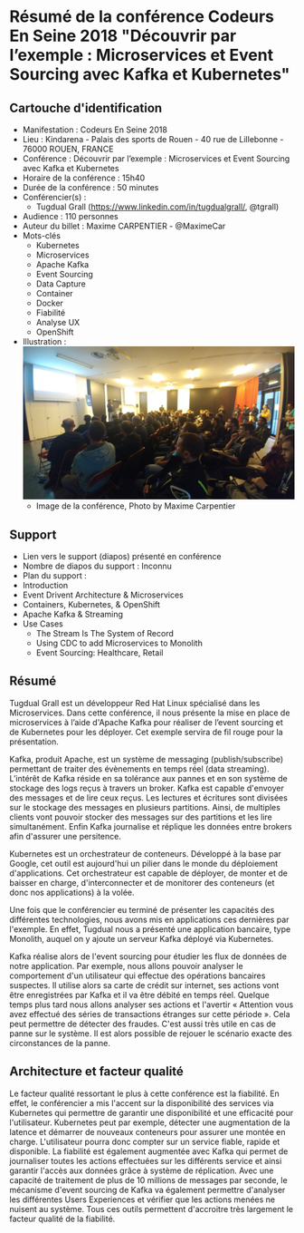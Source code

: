 # Résumé de la conférence Codeurs En Seine 2018 "Découvrir par l’exemple : Microservices et Event Sourcing avec Kafka et Kubernetes"

## Cartouche d'identification

 - Manifestation : Codeurs En Seine 2018
 - Lieu : Kindarena - Palais des sports de Rouen - 40 rue de Lillebonne - 76000 ROUEN, FRANCE
 - Conférence : Découvrir par l’exemple : Microservices et Event Sourcing avec Kafka et Kubernetes
 - Horaire de la conférence : 15h40
 - Durée de la conférence : 50 minutes
 - Conférencier(s) :
   - Tugdual Grall (https://www.linkedin.com/in/tugdualgrall/, @tgrall)
 - Audience : 110 personnes
 - Auteur du billet : Maxime CARPENTIER - @MaximeCar
 - Mots-clés
   - Kubernetes
   - Microservices
   - Apache Kafka
   - Event Sourcing
   - Data Capture
   - Container
   - Docker
   - Fiabilité
   - Analyse UX
   - OpenShift
 - Illustration : ![Image de la conférence, Photo by Maxime Carpentier](img/IMG-CNF-CES-2018.jpg)
   - Image de la conférence, Photo by Maxime Carpentier

## Support
 - Lien vers le support (diapos) présenté en conférence
 - Nombre de diapos du support : Inconnu
 - Plan du support :
  - Introduction
  - Event Drivent Architecture & Microservices
  - Containers, Kubernetes, & OpenShift
  - Apache Kafka & Streaming
  - Use Cases
    - The Stream Is The System of Record
    - Using CDC to add Microservices to Monolith
    - Event Sourcing: Healthcare, Retail


## Résumé
Tugdual Grall est un développeur Red Hat Linux spécialisé dans les Microservices. Dans cette conférence, il nous présente la mise en place de microservices à l’aide d'Apache Kafka pour réaliser de l’event sourcing et de Kubernetes pour les déployer. Cet exemple servira de fil rouge pour la présentation.

Kafka, produit Apache, est un système de messaging (publish/subscribe) permettant de traiter des évènements en temps réel (data streaming). L’intérêt de Kafka réside en sa tolérance aux pannes et en son système de stockage des logs reçus à travers un broker. Kafka est capable d'envoyer des messages et de lire ceux reçus. Les lectures et écritures sont divisées sur le stockage des messages en plusieurs partitions. Ainsi, de multiples clients vont pouvoir stocker des messages sur des partitions et les lire simultanément. Enfin Kafka journalise et réplique les données entre brokers afin d'assurer une persitence.

Kubernetes est un orchestrateur de conteneurs. Développé à la base par Google, cet outil est aujourd'hui un pilier dans le monde du déploiement d'applications. Cet orchestrateur est capable de déployer, de monter et de baisser en charge, d'interconnecter et de monitorer des conteneurs (et donc nos applications) à la volée.

Une fois que le conférencier eu terminé de présenter les capacités des différentes technologies, nous avons mis en applications ces dernières par l'exemple.
En effet, Tugdual nous a présenté une application bancaire, type Monolith, auquel on y ajoute un serveur Kafka déployé via Kubernetes.

Kafka réalise alors de l'event sourcing pour étudier les flux de données de notre application.
Par exemple, nous allons pouvoir analyser le comportement d'un utilisateur qui effectue des opérations bancaires suspectes. Il utilise alors sa carte de crédit sur internet, ses actions vont être enregistrées par Kafka et il va être débité en temps réel. Quelque temps plus tard nous allons analyser ses actions et l'avertir « Attention vous avez effectué des séries de transactions étranges sur cette période ». Cela peut permettre de détecter des fraudes. C'est aussi très utile en cas de panne sur le système. Il est alors possible de rejouer le scénario exacte des circonstances de la panne.

## Architecture et facteur qualité
Le facteur qualité ressortant le plus à cette conférence est la fiabilité.
En effet, le conférencier a mis l'accent sur la disponibilité des services via Kubernetes qui permettre de garantir une disponibilité et une efficacité pour l'utilisateur. Kubernetes peut par exemple, détecter une augmentation de la latence et démarrer de nouveaux conteneurs pour assurer une montée en charge. L'utilisateur pourra donc compter sur un service fiable, rapide et disponible. La fiabilité est également augmentée avec Kafka qui permet de journaliser toutes les actions effectuées sur les différents service et ainsi garantir l'accès aux données grâce à système de réplication. Avec une capacité de traitement de plus de 10 millions de messages par seconde, le mécanisme d'event sourcing de Kafka va également permettre d'analyser les différentes Users Experiences et vérifier que les actions menées ne nuisent au système. Tous ces outils permettent d'accroitre très largement le facteur qualité de la fiabilité.
